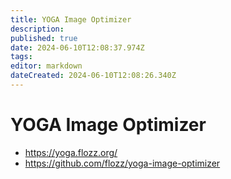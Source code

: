 ```yaml
---
title: YOGA Image Optimizer
description: 
published: true
date: 2024-06-10T12:08:37.974Z
tags: 
editor: markdown
dateCreated: 2024-06-10T12:08:26.340Z
---
```


# YOGA Image Optimizer

- <https://yoga.flozz.org/>
- <https://github.com/flozz/yoga-image-optimizer>
